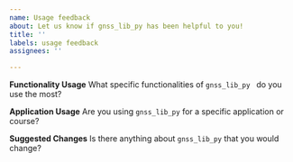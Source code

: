 ```yaml
---
name: Usage feedback
about: Let us know if gnss_lib_py has been helpful to you!
title: ''
labels: usage feedback
assignees: ''

---
```


**Functionality Usage**
What specific functionalities of `gnss_lib_py ` do you use the most?

**Application Usage**
Are you using `gnss_lib_py` for a specific application or course?

**Suggested Changes**
Is there anything about `gnss_lib_py` that you would change?

